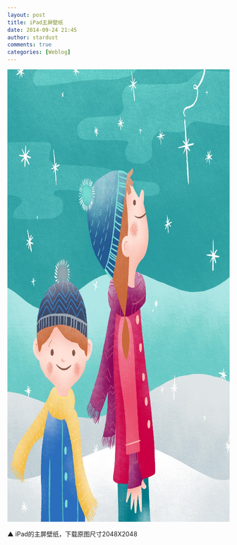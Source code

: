 ```yaml
---
layout: post
title: iPad主屏壁纸
date: 2014-09-24 21:45
author: stardust
comments: true
categories: [Weblog]
---
```

<a href="/wp-content/uploads/2014/09/20140918_233615000_iOS.jpg"><img src="/wp-content/uploads/2014/09/20140918_233615000_iOS-1024x1024.jpg" alt="20140918_233615000_iOS" width="1024" height="1024" class="alignleft size-large wp-image-1723" /></a>

▲ iPad的主屏壁纸，下载原图尺寸2048X2048
